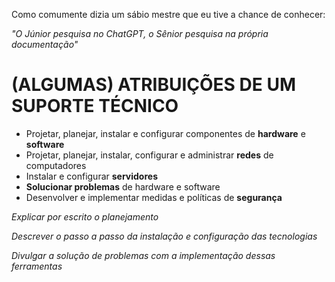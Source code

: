 Como comumente dizia um sábio mestre que eu tive a chance de conhecer:

*"O Júnior pesquisa no ChatGPT, o Sênior pesquisa na própria documentação"*

# (ALGUMAS) ATRIBUIÇÕES DE UM SUPORTE TÉCNICO
  - Projetar, planejar, instalar e configurar componentes de **hardware** e **software**
  - Projetar, planejar, instalar, configurar e administrar **redes** de computadores
  - Instalar e configurar **servidores**
  - **Solucionar problemas** de hardware e software
  - Desenvolver e implementar medidas e políticas de **segurança**

*Explicar por escrito o planejamento*

*Descrever o passo a passo da instalação e configuração das tecnologias*

*Divulgar a solução de problemas com a implementação dessas ferramentas*

